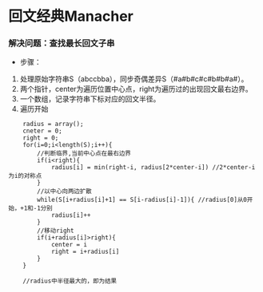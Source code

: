 # 回文经典Manacher
### 解决问题：查找最长回文子串

* 步骤：
1. 处理原始字符串S（abccbba），同步奇偶差异S（#a#b#c#c#b#b#a#）。
2. 两个指针，center为遍历位置中心点，right为遍历过的出现回文最右边界。
3. 一个数组，记录字符串下标对应的回文半径。
4. 遍历开始
```
	radius = array();
	cneter = 0;
	right = 0;
	for(i=0;i<length(S);i++){
		//判断临界,当前中心点在最右边界
		if(i<right){
			radius[i] = min(right-i, radius[2*center-i]) //2*center-i 为i的对称点
		}
		//以中心向两边扩散
		while(S[i+radius[i]+1] == S[i-radius[i]-1]){ //radius[0]从0开始，+1和-1分别
			radius[i]++
		}
		//移动right
		if(i+radius[i]>right){
			center = i
			right = i+radius[i]
		}
	}
	
	//radius中半径最大的，即为结果
```
